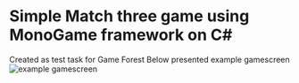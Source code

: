 # Simple Match three game using MonoGame framework on C#
Created as test task for Game Forest
Below presented example gamescreen
![example gamescreen](https://github.com/RunoLight/MatchThree-GameForest/blob/master/example.png)

